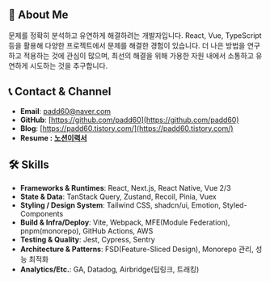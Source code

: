 ## 👋 About Me

문제를 정확히 분석하고 유연하게 해결하려는 개발자입니다. React, Vue, TypeScript 등을 활용해 다양한 프로젝트에서 문제를 해결한 경험이 있습니다. 더 나은 방법을 연구하고 적용하는 것에 관심이 많으며, 최선의 해결을 위해 가용한 자원 내에서 소통하고 유연하게 시도하는 것을 추구합니다.

## 📞 Contact & Channel

- **Email**: [padd60@naver.com](mailto:padd60@naver.com)
- **GitHub**: [https://github.com/padd60](https://github.com/padd60)
- **Blog**: [https://padd60.tistory.com/](https://padd60.tistory.com/)
- **Resume  :** [**노션이력서**](https://padd60.notion.site/f47ada41250f496bb64bbbfdefb299b4?pvs=4)

## 🛠 Skills

- **Frameworks & Runtimes**: React, Next.js, React Native, Vue 2/3
- **State & Data**: TanStack Query, Zustand, Recoil, Pinia, Vuex
- **Styling / Design System**: Tailwind CSS, shadcn/ui, Emotion, Styled-Components
- **Build & Infra/Deploy**: Vite, Webpack, MFE(Module Federation), pnpm(monorepo), GitHub Actions, AWS
- **Testing & Quality**: Jest, Cypress, Sentry
- **Architecture & Patterns**: FSD(Feature-Sliced Design), Monorepo 관리, 성능 최적화
- **Analytics/Etc.**: GA, Datadog, Airbridge(딥링크, 트래킹)
